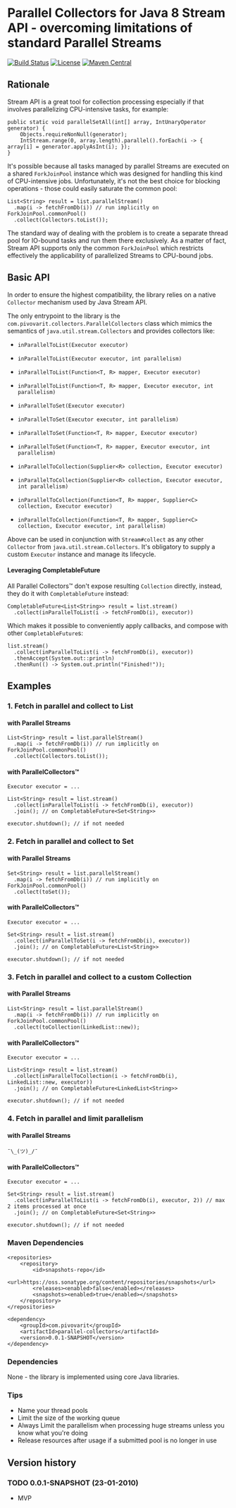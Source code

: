 # Parallel Collectors for Java 8 Stream API - overcoming limitations of standard Parallel Streams

[![Build Status](https://travis-ci.org/pivovarit/parallel-collectors.svg?branch=master)](https://travis-ci.org/pivovarit/parallel-collectors)
[![License](http://img.shields.io/:license-apache-blue.svg)](http://www.apache.org/licenses/LICENSE-2.0.html)
[![Maven Central](https://maven-badges.herokuapp.com/maven-central/com.pivovarit/parallel-collectors/badge.svg)](https://maven-badges.herokuapp.com/maven-central/com.pivovarit/parallel-collectors)

## Rationale

Stream API is a great tool for collection processing especially if that involves parallelizing CPU-intensive tasks, for example:

    public static void parallelSetAll(int[] array, IntUnaryOperator generator) {
        Objects.requireNonNull(generator);
        IntStream.range(0, array.length).parallel().forEach(i -> { array[i] = generator.applyAsInt(i); });
    }
    
It's possible because all tasks managed by parallel Streams are executed on a shared `ForkJoinPool` instance which was designed for handling this kind of CPU-intensive jobs.
Unfortunately, it's not the best choice for blocking operations - those could easily saturate the common pool:

    List<String> result = list.parallelStream()
      .map(i -> fetchFromDb(i)) // run implicitly on ForkJoinPool.commonPool()
      .collect(Collectors.toList());

The standard way of dealing with the problem is to create a separate thread pool for IO-bound tasks and run them there exclusively.
As a matter of fact, Stream API supports only the common `ForkJoinPool` which restricts effectively the applicability of parallelized Streams to CPU-bound jobs.

## Basic API

In order to ensure the highest compatibility, the library relies on a native `Collector` mechanism used by Java Stream API.

The only entrypoint to the library is the `com.pivovarit.collectors.ParallelCollectors` class which mimics the semantics of `java.util.stream.Collectors` 
and provides collectors like:

- `inParallelToList(Executor executor)`
- `inParallelToList(Executor executor, int parallelism)`

- `inParallelToList(Function<T, R> mapper, Executor executor)`
- `inParallelToList(Function<T, R> mapper, Executor executor, int parallelism)`

- `inParallelToSet(Executor executor)`
- `inParallelToSet(Executor executor, int parallelism)`

- `inParallelToSet(Function<T, R> mapper, Executor executor)`
- `inParallelToSet(Function<T, R> mapper, Executor executor, int parallelism)`

- `inParallelToCollection(Supplier<R> collection, Executor executor)`
- `inParallelToCollection(Supplier<R> collection, Executor executor, int parallelism)`

- `inParallelToCollection(Function<T, R> mapper, Supplier<C> collection, Executor executor)`
- `inParallelToCollection(Function<T, R> mapper, Supplier<C> collection, Executor executor, int parallelism)`

Above can be used in conjunction with `Stream#collect` as any other `Collector` from `java.util.stream.Collectors`. 
It's obligatory to supply a custom `Executor` instance and manage its lifecycle.

#### Leveraging CompletableFuture

All Parallel Collectors™ don't expose resulting `Collection` directly, instead, they do it with `CompletableFuture` instead:

    CompletableFuture<List<String>> result = list.stream()
      .collect(inParallelToList(i -> fetchFromDb(i), executor))

Which makes it possible to conveniently apply callbacks, and compose with other `CompletableFuture`s:

    list.stream()
      .collect(inParallelToList(i -> fetchFromDb(i), executor))
      .thenAccept(System.out::println)
      .thenRun(() -> System.out.println("Finished!"));
      
## Examples

### 1. Fetch in parallel and collect to List

#### with Parallel Streams
    List<String> result = list.parallelStream()
      .map(i -> fetchFromDb(i)) // run implicitly on ForkJoinPool.commonPool()
      .collect(Collectors.toList());


#### with ParallelCollectors™

    Executor executor = ...

    List<String> result = list.stream()
      .collect(inParallelToList(i -> fetchFromDb(i), executor))
      .join(); // on CompletableFuture<Set<String>>
      
    executor.shutdown(); // if not needed
    
### 2. Fetch in parallel and collect to Set

#### with Parallel Streams
    Set<String> result = list.parallelStream()
      .map(i -> fetchFromDb(i)) // run implicitly on ForkJoinPool.commonPool()
      .collect(toSet());


#### with ParallelCollectors™

    Executor executor = ...

    Set<String> result = list.stream()
      .collect(inParallelToSet(i -> fetchFromDb(i), executor))
      .join(); // on CompletableFuture<List<String>>
      
    executor.shutdown(); // if not needed
    
### 3. Fetch in parallel and collect to a custom Collection

#### with Parallel Streams
    List<String> result = list.parallelStream()
      .map(i -> fetchFromDb(i)) // run implicitly on ForkJoinPool.commonPool()
      .collect(toCollection(LinkedList::new));


#### with ParallelCollectors™

    Executor executor = ...

    List<String> result = list.stream()
      .collect(inParallelToCollection(i -> fetchFromDb(i), LinkedList::new, executor))
      .join(); // on CompletableFuture<LinkedList<String>>
      
    executor.shutdown(); // if not needed
    
### 4. Fetch in parallel and limit parallelism

#### with Parallel Streams
    ¯\_(ツ)_/¯

#### with ParallelCollectors™

    Executor executor = ...

    Set<String> result = list.stream()
      .collect(inParallelToList(i -> fetchFromDb(i), executor, 2)) // max 2 items processed at once
      .join(); // on CompletableFuture<Set<String>>
      
    executor.shutdown(); // if not needed

### Maven Dependencies
```
<repositories>
    <repository>
        <id>snapshots-repo</id>
        <url>https://oss.sonatype.org/content/repositories/snapshots</url>
        <releases><enabled>false</enabled></releases>
        <snapshots><enabled>true</enabled></snapshots>
    </repository>
</repositories>
```
```
<dependency>
    <groupId>com.pivovarit</groupId>
    <artifactId>parallel-collectors</artifactId>
    <version>0.0.1-SNAPSHOT</version>
</dependency>
```

### Dependencies

None - the library is implemented using core Java libraries.

### Tips

- Name your thread pools
- Limit the size of the working queue
- Always Limit the parallelism when processing huge streams unless you know what you're doing
- Release resources after usage if a submitted pool is no longer in use

## Version history

### TODO 0.0.1-SNAPSHOT (23-01-2010)

* MVP

